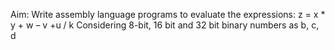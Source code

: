 Aim: Write assembly language programs to evaluate the expressions:
  z = x * y + w – v +u / k
 Considering 8-bit, 16 bit and 32 bit binary numbers as b, c, d
